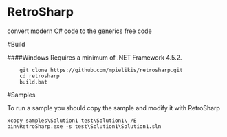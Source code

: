 # RetroSharp
convert modern C# code to the generics free code

#Build

####Windows
Requires a minimum of .NET Framework 4.5.2.
```
    git clone https://github.com/mpielikis/retrosharp.git
    cd retrosharp
    build.bat
```

#Samples

To run a sample you should copy the sample and modify it with RetroSharp

```
xcopy samples\Solution1 test\Solution1\ /E
bin\RetroSharp.exe -s test\Solution1\Solution1.sln
```
